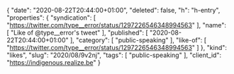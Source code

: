 {
  "date": "2020-08-22T20:44:00+01:00",
  "deleted": false,
  "h": "h-entry",
  "properties": {
    "syndication": [
      "https://twitter.com/type__error/status/1297226546348994563"
    ],
    "name": [
      "Like of @type__error's tweet"
    ],
    "published": [
      "2020-08-22T20:44:00+01:00"
    ],
    "category": [
      "public-speaking"
    ],
    "like-of": [
      "https://twitter.com/type__error/status/1297226546348994563"
    ]
  },
  "kind": "likes",
  "slug": "2020/08/9v2nj",
  "tags": [
    "public-speaking"
  ],
  "client_id": "https://indigenous.realize.be"
}
